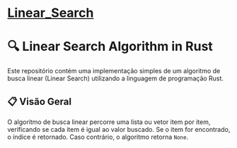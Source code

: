 # <a href="https://pt.wikipedia.org/wiki/Busca_linear">Linear_Search</a>
# 🔍 Linear Search Algorithm in Rust

Este repositório contém uma implementação simples de um algoritmo de busca linear (Linear Search) utilizando a linguagem de programação Rust.

## 📋 Visão Geral

O algoritmo de busca linear percorre uma lista ou vetor item por item, verificando se cada item é igual ao valor buscado. Se o item for encontrado, o índice é retornado. Caso contrário, o algoritmo retorna `None`.
